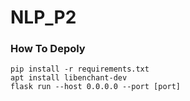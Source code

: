 # NLP_P2
### How To Depoly
```shell
pip install -r requirements.txt
apt install libenchant-dev
flask run --host 0.0.0.0 --port [port]
```